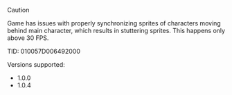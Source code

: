 >[!CAUTION]
Game has issues with properly synchronizing sprites of characters moving behind main character, which results in stuttering sprites. This happens only above 30 FPS.

TID: 010057D006492000

Versions supported:

- 1.0.0
- 1.0.4